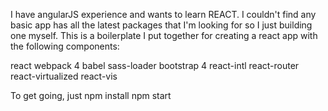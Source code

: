 I have angularJS experience and wants to learn REACT.  I couldn't find any basic app has all the latest packages that I'm looking for so I just building one myself.  This is a boilerplate I put together for creating a react app with the following components:

react
webpack 4
babel
sass-loader
bootstrap 4
react-intl
react-router
react-virtualized
react-vis

To get going, just
npm install
npm start
